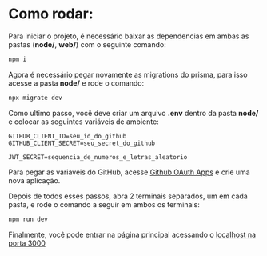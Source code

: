 # Como rodar:

Para iniciar o projeto, é necessário baixar as dependencias em ambas as pastas (**node/**, **web/**) com o seguinte comando:

```bash
npm i
```

Agora é necessário pegar novamente as migrations do prisma, para isso acesse a pasta **node/** e rode o comando:

```bash
npx migrate dev
```

Como ultimo passo, você deve criar um arquivo **.env** dentro da pasta **node/** e colocar as seguintes variáveis de ambiente:

```env
GITHUB_CLIENT_ID=seu_id_do_github
GITHUB_CLIENT_SECRET=seu_secret_do_github

JWT_SECRET=sequencia_de_numeros_e_letras_aleatorio
```

Para pegar as variaveis do GitHub, acesse [Github OAuth Apps](https://github.com/settings/developers) e crie uma nova aplicação.

Depois de todos esses passos, abra 2 terminais separados, um em cada pasta, e rode o comando a seguir em ambos os terminais:

```bash
npm run dev
```

Finalmente, você pode entrar na página principal acessando o [localhost na porta 3000](http://localhost:3000)
